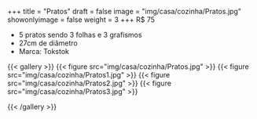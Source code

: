 +++
title = "Pratos"
draft = false
image = "img/casa/cozinha/Pratos.jpg"
showonlyimage = false
weight = 3
+++
<span class="price">R$ 75</span>

<!--more-->

- 5 pratos sendo 3 folhas e 3 grafismos
- 27cm de diâmetro
- Marca: Tokstok


{{< gallery >}}
{{< figure src="img/casa/cozinha/Pratos.jpg" >}}
{{< figure src="img/casa/cozinha/Pratos1.jpg" >}}
{{< figure src="img/casa/cozinha/Pratos2.jpg" >}}
{{< figure src="img/casa/cozinha/Pratos3.jpg" >}}

{{< /gallery >}}
